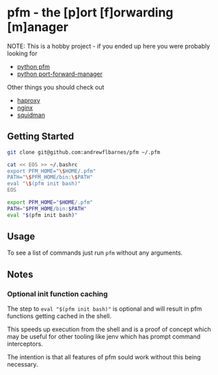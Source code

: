 # pfm - the \[p]ort \[f]orwarding \[m\]anager

NOTE: This is a  hobby project - if you ended up here you were probably looking for
- [python pfm](https://pypi.org/project/pfm/)
- [python port-forward-manager](https://pypi.org/project/port-forward-manager/)

Other things you should check out
- [haproxy](https://www.haproxy.org/)
- [nginx](https://www.nginx.com/)
- [squidman](http://squidman.net/squidman/)

## Getting Started

```sh
git clone git@github.com:andrewflbarnes/pfm ~/.pfm

cat << EOS >> ~/.bashrc
export PFM_HOME="\$HOME/.pfm"
PATH="\$PFM_HOME/bin:\$PATH"
eval "\$(pfm init bash)"
EOS

export PFM_HOME="$HOME/.pfm"
PATH="$PFM_HOME/bin:$PATH"
eval "$(pfm init bash)"
```

## Usage

To see a list of commands just run `pfm` without any arguments.

## Notes

### Optional init function caching

The step to `eval "$(pfm init bash)"` is optional and will result in pfm functions getting cached in the shell.

This speeds up execution from the shell and is a proof of concept which may be useful for other
tooling like jenv which has prompt command interceptors.

The intention is that all features of pfm sould work without this being necessary.
